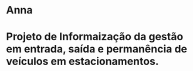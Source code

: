 # Anna
# Projeto de Informaização da gestão em entrada, saída e permanência de veículos em estacionamentos. 
